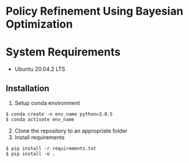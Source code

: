 # Policy Refinement Using Bayesian Optimization

# System Requirements

- Ubuntu 20.04.2 LTS

## Installation

1. Setup conda environment

```
$ conda create -n env_name python=3.8.5
$ conda activate env_name
```
2. Clone the repository to an appropriate folder
3. Install requirements

```
$ pip install -r requirements.txt
$ pip install -e .
```
